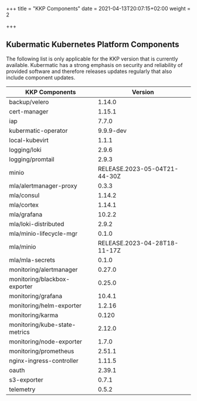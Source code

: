 +++
title = "KKP Components"
date = 2021-04-13T20:07:15+02:00
weight = 2

+++

## Kubermatic Kubernetes Platform Components

The following list is only applicable for the KKP version that is currently available. Kubermatic has a strong emphasis on security and reliability
of provided software and therefore releases updates regularly that also include component updates.

| KKP Components                 | Version                        |
| ------------------------------ | ------------------------------ |
| backup/velero                  | 1.14.0                         |
| cert-manager                   | 1.15.1                         |
| iap                            | 7.7.0                          |
| kubermatic-operator            | 9.9.9-dev                      |
| local-kubevirt                 | 1.1.1                          |
| logging/loki                   | 2.9.6                          |
| logging/promtail               | 2.9.3                          |
| minio                          | RELEASE.2023-05-04T21-44-30Z   |
| mla/alertmanager-proxy         | 0.3.3                          |
| mla/consul                     | 1.14.2                         |
| mla/cortex                     | 1.14.1                         |
| mla/grafana                    | 10.2.2                         |
| mla/loki-distributed           | 2.9.2                          |
| mla/minio-lifecycle-mgr        | 0.1.0                          |
| mla/minio                      | RELEASE.2023-04-28T18-11-17Z   |
| mla/mla-secrets                | 0.1.0                          |
| monitoring/alertmanager        | 0.27.0                         |
| monitoring/blackbox-exporter   | 0.25.0                         |
| monitoring/grafana             | 10.4.1                         |
| monitoring/helm-exporter       | 1.2.16                         |
| monitoring/karma               | 0.120                          |
| monitoring/kube-state-metrics  | 2.12.0                         |
| monitoring/node-exporter       | 1.7.0                          |
| monitoring/prometheus          | 2.51.1                         |
| nginx-ingress-controller       | 1.11.5                         |
| oauth                          | 2.39.1                         |
| s3-exporter                    | 0.7.1                          |
| telemetry                      | 0.5.2                          |

